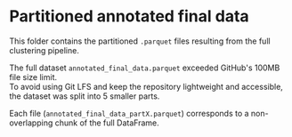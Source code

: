 # Partitioned annotated final data

This folder contains the partitioned `.parquet` files resulting from the full clustering pipeline.

The full dataset `annotated_final_data.parquet` exceeded GitHub's 100MB file size limit.  
To avoid using Git LFS and keep the repository lightweight and accessible, the dataset was split into 5 smaller parts.

Each file (`annotated_final_data_partX.parquet`) corresponds to a non-overlapping chunk of the full DataFrame.
